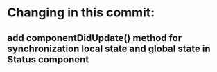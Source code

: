 # Changing in this commit:

## add componentDidUpdate() method for synchronization local state and global state in Status component






